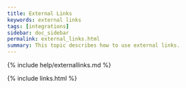 ```yaml
---
title: External Links
keywords: external links
tags: [integrations]
sidebar: doc_sidebar
permalink: external_links.html
summary: This topic describes how to use external links.
---
```

{% include help/externallinks.md %}

{% include links.html %}
